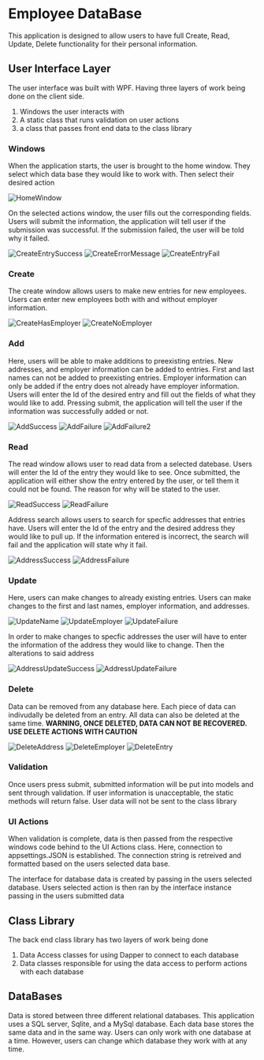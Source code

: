# Employee DataBase
This application is designed to allow users to have full
Create, Read, Update, Delete functionality for their personal
information. 

## User Interface Layer
The user interface was built with WPF. Having three layers of work
being done on the client side. 

1. Windows the user interacts with
2. A static class that runs validation on user actions
3. a class that passes front end data to the class library

### Windows
When the application starts, the user is brought to the home window.
They select which data base they would like to work with. Then
select their desired action

![HomeWindow](https://github.com/JRose31619/ShowCase/assets/135455213/0df92b07-17ef-4320-a59b-58a3662e5a18)

On the selected actions window, the user fills out the corresponding
fields. Users will submit the information, the application will tell
user if the submission was successful. If the submission failed, the
user will be told why it failed.

![CreateEntrySuccess](https://github.com/JRose31619/ShowCase/assets/135455213/0ead4654-985c-4088-9c17-fc1c17243a6b)
![CreateErrorMessage](https://github.com/JRose31619/ShowCase/assets/135455213/b5f5a94e-49de-4767-8233-d8aef300d9ec)
![CreateEntryFail](https://github.com/JRose31619/ShowCase/assets/135455213/92508cc0-16ce-4e79-9fc1-79ccc9fb70ef)

### Create
The create window allows users to make new entries for new employees.
Users can enter new employees both with and without employer information.

![CreateHasEmployer](https://github.com/JRose31619/ShowCase/assets/135455213/ccf952d5-736d-45dc-964e-8f39644bd940)
![CreateNoEmployer](https://github.com/JRose31619/ShowCase/assets/135455213/28491934-4df4-4e98-9e4a-e9e6c2c4c5ba)

### Add
Here, users will be able to make additions to preexisting entries.
New addresses, and employer information can be added to entries.
First and last names can not be added to preexisting entries.
Employer information can only be added if the entry does not
already have employer information. Users will enter the Id of
the desired entry and fill out the fields of what they would 
like to add. Pressing submit, the application will tell the user
if the information was successfully added or not.

![AddSuccess](https://github.com/JRose31619/ShowCase/assets/135455213/41b31e4a-79bf-4663-a1c0-aca31666d836)
![AddFailure](https://github.com/JRose31619/ShowCase/assets/135455213/81e49e8e-7888-4aba-b49d-2a4714d939c9)
![AddFailure2](https://github.com/JRose31619/ShowCase/assets/135455213/68f72a89-4e12-449c-a4a0-ce6563ad05ea)


### Read
The read window allows user to read data from a selected datebase.
Users will enter the Id of the entry they would like to see. Once
submitted, the application will either show the entry entered by
the user, or tell them it could not be found. The reason for why will
be stated to the user.

![ReadSuccess](https://github.com/JRose31619/ShowCase/assets/135455213/db060ae8-b053-4dd8-a364-20b1a5634cbb)
![ReadFailure](https://github.com/JRose31619/ShowCase/assets/135455213/4cb9df7c-4806-4441-a0fb-68716a63f4f1)

Address search allows users to search for specfic addresses that
entries have. Users will enter the Id of the entry and the desired
address they would like to pull up. If the information entered 
is incorrect, the search will fail and the application will state
why it fail.

![AddressSuccess](https://github.com/JRose31619/ShowCase/assets/135455213/25a7d7a1-388d-43ab-9bad-8a64f8acb1e2)
![AddressFailure](https://github.com/JRose31619/ShowCase/assets/135455213/50096d2d-f25d-4ce9-9a6c-7a516c16dc5b)

### Update
Here, users can make changes to already existing entries.
Users can make changes to the first and last names, employer
information, and addresses.

![UpdateName](https://github.com/JRose31619/ShowCase/assets/135455213/2f898ad8-c3ba-4e58-8429-a78c5e86ec94)
![UpdateEmployer](https://github.com/JRose31619/ShowCase/assets/135455213/3b9051a2-c26b-4fdb-90d3-7b1bae49a1d4)
![UpdateFailure](https://github.com/JRose31619/ShowCase/assets/135455213/9fcfbd33-9b5b-4a3e-a2cf-3f729ddf4143)

In order to make changes to 
specfic addresses the user will have to enter the information
of the address they would like to change. Then the alterations 
to said address

![AddressUpdateSuccess](https://github.com/JRose31619/ShowCase/assets/135455213/b9beab5c-dde6-4baa-8f66-d5a09371ba34)
![AddressUpdateFailure](https://github.com/JRose31619/ShowCase/assets/135455213/bb9ca9ca-61ee-4794-923a-3da961085b9f)

### Delete
Data can be removed from any database here. Each piece
of data can indivudally be deleted from an entry.
All data can also be deleted at the same time.
**WARNING, ONCE DELETED, DATA CAN NOT BE RECOVERED.
USE DELETE ACTIONS WITH CAUTION**

![DeleteAddress](https://github.com/JRose31619/ShowCase/assets/135455213/70040d86-748c-433e-9241-45c191acf35f)
![DeleteEmployer](https://github.com/JRose31619/ShowCase/assets/135455213/04077893-a2b2-46ab-9ee2-95a411cc9e6a)
![DeleteEntry](https://github.com/JRose31619/ShowCase/assets/135455213/3c0a5aed-0a4f-4d04-9e1f-fea7755a8d59)

### Validation
Once users press submit, submitted information will be put into
models and sent through validation. If user information is unacceptable,
the static methods will return false. User data will not be sent to the
class library

### UI Actions
When validation is complete, data is then passed from the respective
windows code behind to the UI Actions class. Here, connection to 
appsettings.JSON is established. The connection string is retreived
and formatted based on the users selected data base.

The interface for database data is created by passing in the users
selected database. Users selected action is then ran by the interface
instance passing in the users submitted data

## Class Library
The back end class library has two layers
of work being done

1. Data Access classes for using Dapper to connect to each database
2. Data classes responsible for using the data access to perform actions
   with each database

## DataBases
Data is stored between three different relational databases.
This application uses a SQL server, Sqlite, and a MySql database.
Each data base stores the same data and in the same way. Users can
only work with one database at a time. However, users can change
which database they work with at any time.

